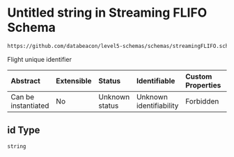 # Untitled string in Streaming FLIFO Schema

```txt
https://github.com/databeacon/level5-schemas/schemas/streamingFLIFO.schema.json#/properties/id
```

Flight unique identifier

| Abstract            | Extensible | Status         | Identifiable            | Custom Properties | Additional Properties | Access Restrictions | Defined In                                                                                  |
| :------------------ | :--------- | :------------- | :---------------------- | :---------------- | :-------------------- | :------------------ | :------------------------------------------------------------------------------------------ |
| Can be instantiated | No         | Unknown status | Unknown identifiability | Forbidden         | Allowed               | none                | [streamingFLIFO.schema.json\*](../../out/streamingFLIFO.schema.json "open original schema") |

## id Type

`string`
